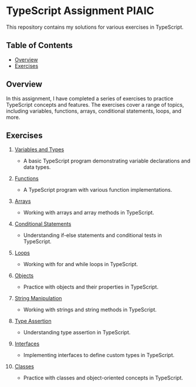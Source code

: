 # TypeScript Assignment PIAIC

This repository contains my solutions for various exercises in TypeScript.

## Table of Contents

- [Overview](#overview)
- [Exercises](#exercises)


## Overview

In this assignment, I have completed a series of exercises to practice TypeScript concepts and features. The exercises cover a range of topics, including variables, functions, arrays, conditional statements, loops, and more.

## Exercises

1. [Variables and Types](exercises/01_variables_and_types.ts)
   - A basic TypeScript program demonstrating variable declarations and data types.

2. [Functions](exercises/02_functions.ts)
   - A TypeScript program with various function implementations.

3. [Arrays](exercises/03_arrays.ts)
   - Working with arrays and array methods in TypeScript.

4. [Conditional Statements](exercises/04_conditional_statements.ts)
   - Understanding if-else statements and conditional tests in TypeScript.

5. [Loops](exercises/05_loops.ts)
   - Working with for and while loops in TypeScript.

6. [Objects](exercises/06_objects.ts)
   - Practice with objects and their properties in TypeScript.

7. [String Manipulation](exercises/07_string_manipulation.ts)
   - Working with strings and string methods in TypeScript.

8. [Type Assertion](exercises/08_type_assertion.ts)
   - Understanding type assertion in TypeScript.

9. [Interfaces](exercises/09_interfaces.ts)
   - Implementing interfaces to define custom types in TypeScript.

10. [Classes](exercises/10_classes.ts)
    - Practice with classes and object-oriented concepts in TypeScript.
